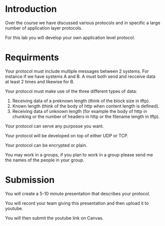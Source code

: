 # Introduction

Over the course we have discussed various protocols and in specific a large number of application layer protocols.

For this lab you will develop your own application level protocol.

# Requirments

Your protocol must include multiple messages between 2 systems. For instance if we have systems A and B. A must both send and recceive data at least 2 times and likewise for B.

Your protocol must make use of the three different types of data:
1. Receiving data of a preknown length (think of the block size in tftp). 
2. Known length (think of the body of http when content length is defined).
3. Receiving data of unknown length (for example the  body of http  in chunking or the number of headers in http or the filename  length in tftp).

Your protocol can serve any purposse you want.

Your protocol will be developed on top of either UDP or TCP.

Your protocol can be encrypted or plain.

You may work in a groups, if you plan to work in a group please send me the names of the people in your group.

# Submission

You will create a 5-10 minute presentation that describes your protocol.

You will record your team giving this presentation and then upload it to youtube.

You will then submit the youtube link on Canvas.
